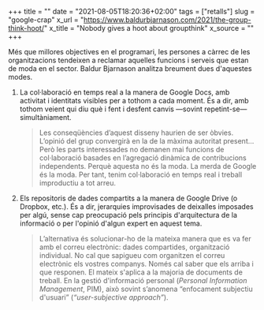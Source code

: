 +++
title = ""
date = "2021-08-05T18:20:36+02:00"
tags = ["retalls"]
slug = "google-crap"
x_url = "https://www.baldurbjarnason.com/2021/the-group-think-hoot/"
x_title = "Nobody gives a hoot about groupthink"
x_source = ""
+++


Més que millores objectives en el programari, les persones a càrrec de les organitzacions tendeixen a reclamar aquelles funcions i serveis que estan de moda en el sector. Baldur Bjarnason analitza breument dues d'aquestes modes.

1. La col·laboració en temps real a la manera de Google Docs, amb activitat i identitats visibles per a tothom a cada moment. És a dir, amb tothom veient qui diu què i fent i desfent canvis —sovint repetint-se— simultàniament.

   > Les conseqüències d’aquest disseny haurien de ser òbvies. L’opinió del grup convergirà en la de la màxima autoritat present… Però les parts interessades no demanen mai funcions de col·laboració basades en l’agregació dinàmica de contribucions independents. Perquè aquesta no és la moda. La merda de Google és la moda. Per tant, tenim col·laboració en temps real i treball improductiu a tot arreu.

2. Els repositoris de dades compartits a la manera de Google Drive (o Dropbox, etc.). És a dir, jerarquies improvisades de deixalles imposades per algú, sense cap preocupació pels principis d'arquitectura de la informació o per l'opinió d'algun expert en aquest tema.

   > L’alternativa és solucionar-ho de la mateixa manera que es va fer amb el correu electrònic: dades compartides, organització individual. No cal que sapigueu com organitzen el correu electrònic els vostres companys. Només cal saber que els arriba i que responen. El mateix s'aplica a la majoria de documents de treball. En la gestió d'informació personal (*Personal Information Management*, PIM), això sovint s’anomena “enfocament subjectiu d'usuari” (*“user-subjective approach”*).
